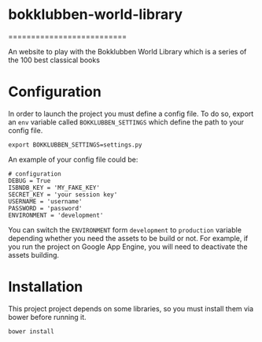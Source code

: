 # bokklubben-world-library
==========================

An website to play with the Bokklubben World Library which is a series of the 100 best classical books

# Configuration

In order to launch the project you must define a config file. To do so, export an `env` variable called `BOKKLUBBEN_SETTINGS` which define the path to your config file.

```shell
export BOKKLUBBEN_SETTINGS=settings.py
```

An example of your config file could be:

```shell
# configuration
DEBUG = True
ISBNDB_KEY = 'MY_FAKE_KEY'
SECRET_KEY = 'your session key'
USERNAME = 'username'
PASSWORD = 'password'
ENVIRONMENT = 'development'
```

You can switch the `ENVIRONMENT` form `development` to `production` variable depending whether you need the assets to be build or not. For example, if you run the project on Google App Engine, you will need to deactivate the assets building.

# Installation

This project project depends on some libraries, so you must install them via bower before running it.

```shell
bower install
```
